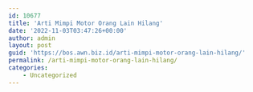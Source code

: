 ```yaml
---
id: 10677
title: 'Arti Mimpi Motor Orang Lain Hilang'
date: '2022-11-03T03:47:26+00:00'
author: admin
layout: post
guid: 'https://bos.awn.biz.id/arti-mimpi-motor-orang-lain-hilang/'
permalink: /arti-mimpi-motor-orang-lain-hilang/
categories:
    - Uncategorized
---
```


